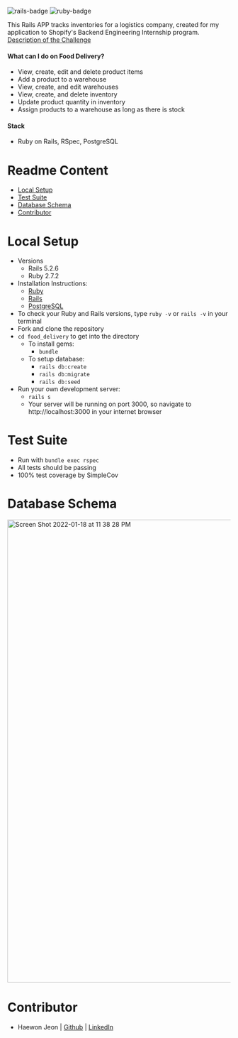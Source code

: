 ![rails-badge](https://img.shields.io/badge/Rails-5.2.6-informational?style=flat-square) ![ruby-badge](https://img.shields.io/badge/Ruby-2.7.2-informational?style=flat-square)

This Rails APP tracks inventories for a logistics company, created for my application to Shopify's Backend Engineering Internship program.
[Description of the Challenge](https://docs.google.com/document/d/1z9LZ_kZBUbg-O2MhZVVSqTmvDko5IJWHtuFmIu_Xg1A/edit#heading=h.n7bww7g70ipk)

#### What can I do on Food Delivery?
  - View, create, edit and delete product items
  - Add a product to a warehouse
  - View, create, and edit warehouses
  - View, create, and delete inventory
  - Update product quantity in inventory 
  - Assign products to a warehouse as long as there is stock

#### Stack
- Ruby on Rails, RSpec, PostgreSQL

# Readme Content
- [Local Setup](#local-setup)
- [Test Suite](#test-suite)
- [Database Schema](#database-schema)
- [Contributor](#contributor)

# Local Setup
- Versions
  - Rails 5.2.6
  - Ruby 2.7.2
- Installation Instructions:
  - [Ruby](https://www.ruby-lang.org/en/documentation/installation)
  - [Rails](https://guides.rubyonrails.org/v5.1/getting_started.html)
  - [PostgreSQL](https://www.postgresql.org/docs/12/tutorial-install.html)
- To check your Ruby and Rails versions, type `ruby -v` or `rails -v` in your terminal
- Fork and clone the repository
- `cd food_delivery` to get into the directory
  - To install gems:
    -  `bundle`
  - To setup database:
    - `rails db:create`
    - `rails db:migrate`
    - `rails db:seed`
- Run your own development server:
  - `rails s`
  - Your server will be running on port 3000, so navigate to http://localhost:3000 in your internet browser


# Test Suite
- Run with `bundle exec rspec`
- All tests should be passing
- 100% test coverage by SimpleCov

# Database Schema

 <img width="1043" alt="Screen Shot 2022-01-18 at 11 38 28 PM" src="https://user-images.githubusercontent.com/86392608/150077592-ee0e4c34-e710-4c27-8f39-ad0fd70217ba.png">

# Contributor
- Haewon Jeon |  [Github](https://github.com/haewonito/)  |  [LinkedIn](https://www.linkedin.com/in/leah-riffell/)
